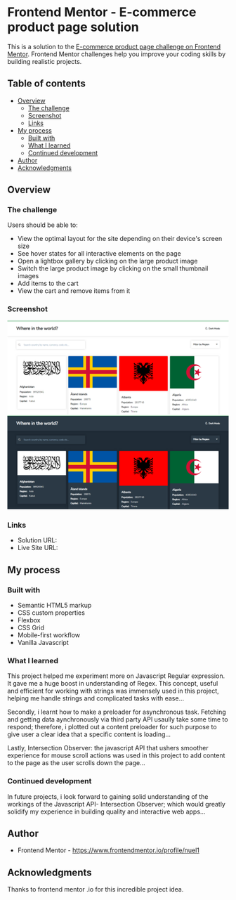 # Frontend Mentor - E-commerce product page solution

This is a solution to the [E-commerce product page challenge on Frontend Mentor](https://www.frontendmentor.io/challenges/ecommerce-product-page-UPsZ9MJp6). Frontend Mentor challenges help you improve your coding skills by building realistic projects.

## Table of contents

- [Overview](#overview)
  - [The challenge](#the-challenge)
  - [Screenshot](#screenshot)
  - [Links](#links)
- [My process](#my-process)
  - [Built with](#built-with)
  - [What I learned](#what-i-learned)
  - [Continued development](#continued-development)
- [Author](#author)
- [Acknowledgments](#acknowledgments)

## Overview

### The challenge

Users should be able to:

- View the optimal layout for the site depending on their device's screen size
- See hover states for all interactive elements on the page
- Open a lightbox gallery by clicking on the large product image
- Switch the large product image by clicking on the small thumbnail images
- Add items to the cart
- View the cart and remove items from it

### Screenshot

![](screenshots/img_lightmode.png)
![](screenshots/img_darkmode.png)

### Links

- Solution URL:
- Live Site URL:

## My process

### Built with

- Semantic HTML5 markup
- CSS custom properties
- Flexbox
- CSS Grid
- Mobile-first workflow
- Vanilla Javascript

### What I learned

This project helped me experiment more on Javascript Regular expression. It gave me a huge boost in understanding of Regex.
This concept, useful and efficient for working with strings was immensely used in this project, helping me handle
strings and complicated tasks with ease...

Secondly, i learnt how to make a preloader for asynchronous task. Fetching and getting data aynchronously via third party API
usaully take some time to respond; therefore, i plotted out a content preloader for such purpose to give user a clear
idea that a specific content is loading...

Lastly, Intersection Observer: the javascript API that ushers smoother experience for mouse scroll actions was used in this
project to add content to the page as the user scrolls down the page...

### Continued development

In future projects, i look forward to gaining solid understanding of the workings of the Javascript API- Intersection Observer;
which would greatly solidify my experience in building quality and interactive web apps...

## Author

- Frontend Mentor - https://www.frontendmentor.io/profile/nuel1

## Acknowledgments

Thanks to frontend mentor .io for this incredible project idea.
